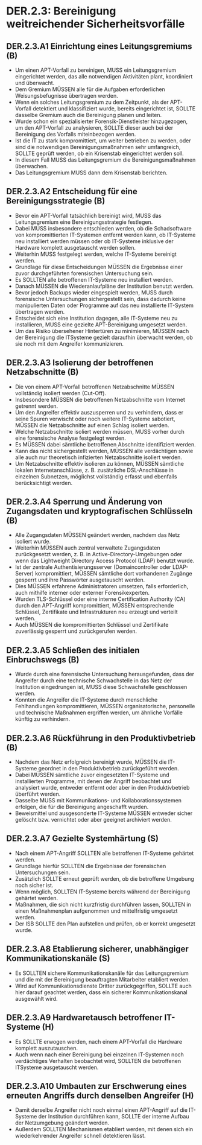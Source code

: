 # DER.2.3: Bereinigung weitreichender Sicherheitsvorfälle

## DER.2.3.A1 Einrichtung eines Leitungsgremiums (B)

- Um einen APT-Vorfall zu bereinigen, MUSS ein Leitungsgremium eingerichtet werden, das alle notwendigen Aktivitäten plant, koordiniert und überwacht.
- Dem Gremium MÜSSEN alle für die Aufgaben erforderlichen Weisungsbefugnisse übertragen werden.
- Wenn ein solches Leitungsgremium zu dem Zeitpunkt, als der APT-Vorfall detektiert und klassifiziert wurde, bereits eingerichtet ist, SOLLTE dasselbe Gremium auch die Bereinigung planen und leiten.
- Wurde schon ein spezialisierter Forensik-Dienstleister hinzugezogen, um den APT-Vorfall zu analysieren, SOLLTE dieser auch bei der Bereinigung des Vorfalls miteinbezogen werden.
- Ist die IT zu stark kompromittiert, um weiter betrieben zu werden, oder sind die notwendigen Bereinigungsmaßnahmen sehr umfangreich, SOLLTE geprüft werden, ob ein Krisenstab eingerichtet werden soll.
- In diesem Fall MUSS das Leitungsgremium die Bereinigungsmaßnahmen überwachen.
- Das Leitungsgremium MUSS dann dem Krisenstab berichten.

## DER.2.3.A2 Entscheidung für eine Bereinigungsstrategie (B)

- Bevor ein APT-Vorfall tatsächlich bereinigt wird, MUSS das Leitungsgremium eine Bereinigungsstrategie festlegen.
- Dabei MUSS insbesondere entschieden werden, ob die Schadsoftware von kompromittierten IT-Systemen entfernt werden kann, ob IT-Systeme neu installiert werden müssen oder ob IT-Systeme inklusive der Hardware komplett ausgetauscht werden sollen.
- Weiterhin MUSS festgelegt werden, welche IT-Systeme bereinigt werden.
- Grundlage für diese Entscheidungen MÜSSEN die Ergebnisse einer zuvor durchgeführten forensischen Untersuchung sein.
- Es SOLLTEN alle betroffenen IT-Systeme neu installiert werden.
- Danach MÜSSEN die Wiederanlaufpläne der Institution benutzt werden.
- Bevor jedoch Backups wieder eingespielt werden, MUSS durch forensische Untersuchungen sichergestellt sein, dass dadurch keine manipulierten Daten oder Programme auf das neu installierte IT-System übertragen werden.
- Entscheidet sich eine Institution dagegen, alle IT-Systeme neu zu installieren, MUSS eine gezielte APT-Bereinigung umgesetzt werden.
- Um das Risiko übersehener Hintertüren zu minimieren, MÜSSEN nach der Bereinigung die ITSysteme gezielt daraufhin überwacht werden, ob sie noch mit dem Angreifer kommunizieren.

## DER.2.3.A3 Isolierung der betroffenen Netzabschnitte (B)

- Die von einem APT-Vorfall betroffenen Netzabschnitte MÜSSEN vollständig isoliert werden (Cut-Off).
- Insbesondere MÜSSEN die betroffenen Netzabschnitte vom Internet getrennt werden.
- Um den Angreifer effektiv auszusperren und zu verhindern, dass er seine Spuren verwischt oder noch weitere IT-Systeme sabotiert, MÜSSEN die Netzabschnitte auf einen Schlag isoliert werden.
- Welche Netzabschnitte isoliert werden müssen, MUSS vorher durch eine forensische Analyse festgelegt werden.
- Es MÜSSEN dabei sämtliche betroffenen Abschnitte identifiziert werden.
- Kann das nicht sichergestellt werden, MÜSSEN alle verdächtigen sowie alle auch nur theoretisch infizierten Netzabschnitte isoliert werden.
- Um Netzabschnitte effektiv isolieren zu können, MÜSSEN sämtliche lokalen Internetanschlüsse, z. B. zusätzliche DSL-Anschlüsse in einzelnen Subnetzen, möglichst vollständig erfasst und ebenfalls berücksichtigt werden.

## DER.2.3.A4 Sperrung und Änderung von Zugangsdaten und kryptografischen Schlüsseln (B)

- Alle Zugangsdaten MÜSSEN geändert werden, nachdem das Netz isoliert wurde.
- Weiterhin MÜSSEN auch zentral verwaltete Zugangsdaten zurückgesetzt werden, z. B. in Active-Directory-Umgebungen oder wenn das Lightweight Directory Access Protocol (LDAP) benutzt wurde.
- Ist der zentrale Authentisierungsserver (Domaincontroller oder LDAP-Server) kompromittiert, MÜSSEN sämtliche dort vorhandenen Zugänge gesperrt und ihre Passwörter ausgetauscht werden.
- Dies MÜSSEN erfahrene Administratoren umsetzen, falls erforderlich, auch mithilfe interner oder externer Forensikexperten.
- Wurden TLS-Schlüssel oder eine interne Certification Authority (CA) durch den APT-Angriff kompromittiert, MÜSSEN entsprechende Schlüssel, Zertifikate und Infrastrukturen neu erzeugt und verteilt werden.
- Auch MÜSSEN die kompromittierten Schlüssel und Zertifikate zuverlässig gesperrt und zurückgerufen werden.

## DER.2.3.A5 Schließen des initialen Einbruchswegs (B)

- Wurde durch eine forensische Untersuchung herausgefunden, dass der Angreifer durch eine technische Schwachstelle in das Netz der Institution eingedrungen ist, MUSS diese Schwachstelle geschlossen werden.
- Konnten die Angreifer die IT-Systeme durch menschliche Fehlhandlungen kompromittieren, MÜSSEN organisatorische, personelle und technische Maßnahmen ergriffen werden, um ähnliche Vorfälle künftig zu verhindern.

## DER.2.3.A6 Rückführung in den Produktivbetrieb (B)

- Nachdem das Netz erfolgreich bereinigt wurde, MÜSSEN die IT-Systeme geordnet in den Produktivbetrieb zurückgeführt werden.
- Dabei MÜSSEN sämtliche zuvor eingesetzten IT-Systeme und installierten Programme, mit denen der Angriff beobachtet und analysiert wurde, entweder entfernt oder aber in den Produktivbetrieb überführt werden.
- Dasselbe MUSS mit Kommunikations- und Kollaborationssystemen erfolgen, die für die Bereinigung angeschafft wurden.
- Beweismittel und ausgesonderte IT-Systeme MÜSSEN entweder sicher gelöscht bzw. vernichtet oder aber geeignet archiviert werden.

## DER.2.3.A7 Gezielte Systemhärtung (S)

- Nach einem APT-Angriff SOLLTEN alle betroffenen IT-Systeme gehärtet werden.
- Grundlage hierfür SOLLTEN die Ergebnisse der forensischen Untersuchungen sein.
- Zusätzlich SOLLTE erneut geprüft werden, ob die betroffene Umgebung noch sicher ist.
- Wenn möglich, SOLLTEN IT-Systeme bereits während der Bereinigung gehärtet werden.
- Maßnahmen, die sich nicht kurzfristig durchführen lassen, SOLLTEN in einen Maßnahmenplan aufgenommen und mittelfristig umgesetzt werden.
- Der ISB SOLLTE den Plan aufstellen und prüfen, ob er korrekt umgesetzt wurde.

## DER.2.3.A8 Etablierung sicherer, unabhängiger Kommunikationskanäle (S)

- Es SOLLTEN sichere Kommunikationskanäle für das Leitungsgremium und die mit der Bereinigung beauftragten Mitarbeiter etabliert werden.
- Wird auf Kommunikationsdienste Dritter zurückgegriffen, SOLLTE auch hier darauf geachtet werden, dass ein sicherer Kommunikationskanal ausgewählt wird.

## DER.2.3.A9 Hardwaretausch betroffener IT-Systeme (H)

- Es SOLLTE erwogen werden, nach einem APT-Vorfall die Hardware komplett auszutauschen.
- Auch wenn nach einer Bereinigung bei einzelnen IT-Systemen noch verdächtiges Verhalten beobachtet wird, SOLLTEN die betroffenen ITSysteme ausgetauscht werden.

## DER.2.3.A10 Umbauten zur Erschwerung eines erneuten Angriffs durch denselben Angreifer (H)

- Damit derselbe Angreifer nicht noch einmal einen APT-Angriff auf die IT-Systeme der Institution durchführen kann, SOLLTE der interne Aufbau der Netzumgebung geändert werden.
- Außerdem SOLLTEN Mechanismen etabliert werden, mit denen sich ein wiederkehrender Angreifer schnell detektieren lässt.


